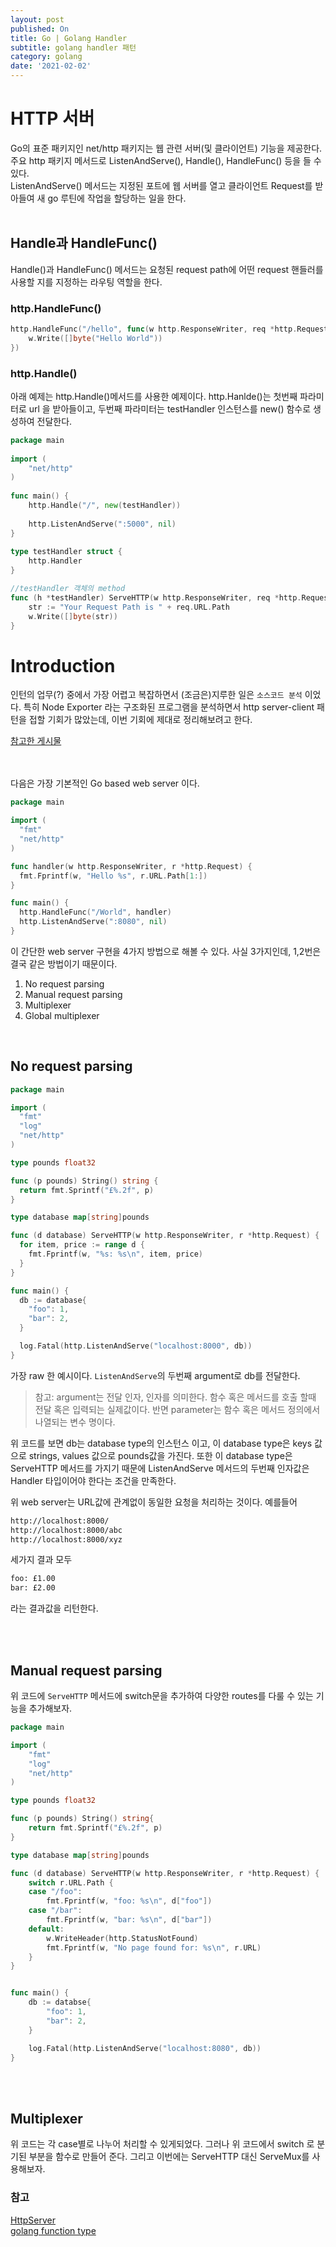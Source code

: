 ```yaml
---
layout: post
published: On
title: Go | Golang Handler
subtitle: golang handler 패턴
category: golang
date: '2021-02-02'
---
```


# HTTP 서버

Go의 표준 패키지인 net/http 패키지는 웹 관련 서버(및 클라이언트) 기능을 제공한다. 주요 http 패키지 메서드로 ListenAndServe(), Handle(), HandleFunc() 등을 들 수 있다. <br>
ListenAndServe() 메서드는 지정된 포트에 웹 서버를 열고 클라이언트 Request를 받아들여 새 go 루틴에 작업을 할당하는 일을 한다.<br><br>

## Handle과 HandleFunc()
Handle()과 HandleFunc() 메서드는 요청된 request path에 어떤 request 핸들러를 사용할 지를 지정하는 라우팅 역할을 한다.


### __http.HandleFunc()__

```go
http.HandleFunc("/hello", func(w http.ResponseWriter, req *http.Request) {
    w.Write([]byte("Hello World"))
})
```

### __http.Handle()__

아래 예제는 http.Handle()메서드를 사용한 예제이다. http.Hanlde()는 첫번째 파라미터로 url 을 받아들이고, 두번째 파라미터는 testHandler 인스턴스를 new() 함수로 생성하여 전달한다. 

```go
package main
 
import (
    "net/http"
)
 
func main() {
    http.Handle("/", new(testHandler))
 
    http.ListenAndServe(":5000", nil)
}
 
type testHandler struct {
    http.Handler
}

//testHandler 객체의 method
func (h *testHandler) ServeHTTP(w http.ResponseWriter, req *http.Request) {
    str := "Your Request Path is " + req.URL.Path
    w.Write([]byte(str))
}
```


# Introduction

인턴의 업무(?) 중에서 가장 어렵고 복잡하면서 (조금은)지루한 일은 ```소스코드 분석``` 이었다. 특히 Node Exporter 라는 구조화된 프로그램을 분석하면서 http server-client 패턴을 접할 기회가 많았는데, 이번 기회에 제대로 정리해보려고 한다.<br>

[참고한 게시물](https://www.integralist.co.uk/posts/understanding-golangs-func-type/)

<br><br>
다음은 가장 기본적인 Go based web server 이다.

```go
package main

import (
  "fmt"
  "net/http"
)

func handler(w http.ResponseWriter, r *http.Request) {
  fmt.Fprintf(w, "Hello %s", r.URL.Path[1:])
}

func main() {
  http.HandleFunc("/World", handler)
  http.ListenAndServe(":8080", nil)
}
```

이 간단한 web server 구현을 4가지 방법으로 해볼 수 있다. 사실 3가지인데, 1,2번은 결국 같은 방법이기 때문이다. 

1. No request parsing
2. Manual request parsing
3. Multiplexer
4. Global multiplexer 
   
<br>

## No request parsing

```go
package main

import (
  "fmt"
  "log"
  "net/http"
)

type pounds float32

func (p pounds) String() string {
  return fmt.Sprintf("£%.2f", p)
}

type database map[string]pounds

func (d database) ServeHTTP(w http.ResponseWriter, r *http.Request) {
  for item, price := range d {
    fmt.Fprintf(w, "%s: %s\n", item, price)
  }
}

func main() {
  db := database{
    "foo": 1,
    "bar": 2,
  }

  log.Fatal(http.ListenAndServe("localhost:8000", db))
}
```

가장 raw 한 예시이다. ```ListenAndServe```의 두번째 argument로 db를 전달한다. 

> 참고: argument는 전달 인자, 인자를 의미한다. 함수 혹은 메서드를 호출 할때 전달 혹은 입력되는 실제값이다. 반면 parameter는 함수 혹은 메서드 정의에서 나열되는 변수 명이다.

위 코드를 보면 db는 database type의 인스턴스 이고, 이 database type은 keys 값으로 strings, values 값으로 pounds값을 가진다. 또한 이 database type은 ServeHTTP 메서드를 가지기 때문에 ListenAndServe 메서드의 두번째 인자값은 Handler 타입이어야 한다는 조건을 만족한다. <br>

위 web server는 URL값에 관계없이 동일한 요청을 처리하는 것이다. 예를들어 

```sh
http://localhost:8000/
http://localhost:8000/abc
http://localhost:8000/xyz
```

세가지 결과 모두 

```sh
foo: £1.00
bar: £2.00
```

라는 결과값을 리턴한다. 

<br><br>

## Manual request parsing

위 코드에 ```ServeHTTP``` 메서드에 switch문을 추가하여 다양한 routes를 다룰 수 있는 기능을 추가해보자. 

```go
package main

import (
    "fmt"
    "log"
    "net/http"
)

type pounds float32

func (p pounds) String() string{
    return fmt.Sprintf("£%.2f", p)
}

type database map[string]pounds

func (d database) ServeHTTP(w http.ResponseWriter, r *http.Request) {
    switch r.URL.Path {
    case "/foo":
        fmt.Fprintf(w, "foo: %s\n", d["foo"])
    case "/bar":
        fmt.Fprintf(w, "bar: %s\n", d["bar"])
    default:
        w.WriteHeader(http.StatusNotFound)
        fmt.Fprintf(w, "No page found for: %s\n", r.URL)
    }
}


func main() {
    db := databse{
        "foo": 1,
        "bar": 2,
    }

    log.Fatal(http.ListenAndServe("localhost:8080", db))
}
```

<br><br>

## Multiplexer 
위 코드는 각 case별로 나누어 처리할 수 있게되었다. 그러나 
위 코드에서 switch 로 분기된 부분을 함수로 만들어 준다. 그리고 이번에는 ServeHTTP 대신 ServeMux를 사용해보자.




### 참고

[HttpServer](http://golang.site/go/article/111-%EA%B0%84%EB%8B%A8%ED%95%9C-%EC%9B%B9-%EC%84%9C%EB%B2%84-HTTP-%EC%84%9C%EB%B2%84) <br>
[golang function type](https://www.integralist.co.uk/posts/understanding-golangs-func-type/)